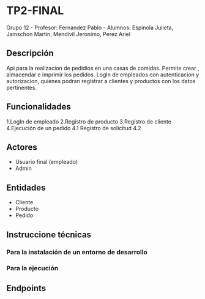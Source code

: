 # TP2-FINAL 
Grupo 12
    - Profesor: Fernandez Pablo
    - Alumnos: Espinola Julieta, Jamschon Martin, Mendivil Jeronimo, Perez Ariel

## Descripción
Api para la realizacion de pedidios en una casas de comidas. 
Permite crear , almacendar e imprimir los pedidos. 
LogIn de empleados con autenticacion y autorizacion, quienes podran registrar a clientes y productos con los datos pertinentes.

## Funcionalidades 
1.LogIn de empleado
2.Registro de producto
3.Registro de cliente
4.Ejecución de un pedido
    4.1 Registro de solicitud 
    4.2 

## Actores 
- Usuario final (empleado)
- Admin

## Entidades
- Cliente
- Producto
- Pedido

## Instruccione técnicas

### Para la instalación de un entorno de desarrollo

### Para la ejecución
    
## Endpoints    
    
